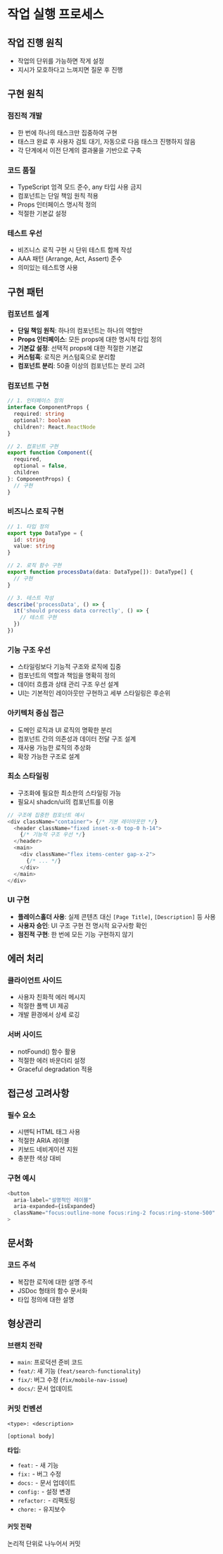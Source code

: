 # 작업 실행 프로세스

## 작업 진행 원칙

- 작업의 단위를 가능하면 작게 설정
- 지시가 모호하다고 느껴지면 질문 후 진행

## 구현 원칙

### 점진적 개발
- 한 번에 하나의 태스크만 집중하여 구현
- 태스크 완료 후 사용자 검토 대기, 자동으로 다음 태스크 진행하지 않음
- 각 단계에서 이전 단계의 결과물을 기반으로 구축

### 코드 품질
- TypeScript 엄격 모드 준수, any 타입 사용 금지
- 컴포넌트는 단일 책임 원칙 적용
- Props 인터페이스 명시적 정의
- 적절한 기본값 설정

### 테스트 우선
- 비즈니스 로직 구현 시 단위 테스트 함께 작성
- AAA 패턴 (Arrange, Act, Assert) 준수
- 의미있는 테스트명 사용

## 구현 패턴

### 컴포넌트 설계
- **단일 책임 원칙**: 하나의 컴포넌트는 하나의 역할만
- **Props 인터페이스**: 모든 props에 대한 명시적 타입 정의
- **기본값 설정**: 선택적 props에 대한 적절한 기본값
- **커스텀훅**: 로직은 커스텀훅으로 분리함
- **컴포넌트 분리**: 50줄 이상의 컴포넌트는 분리 고려

### 컴포넌트 구현
```typescript
// 1. 인터페이스 정의
interface ComponentProps {
  required: string
  optional?: boolean
  children?: React.ReactNode
}

// 2. 컴포넌트 구현
export function Component({ 
  required, 
  optional = false, 
  children 
}: ComponentProps) {
  // 구현
}
```

### 비즈니스 로직 구현
```typescript
// 1. 타입 정의
export type DataType = {
  id: string
  value: string
}

// 2. 로직 함수 구현
export function processData(data: DataType[]): DataType[] {
  // 구현
}

// 3. 테스트 작성
describe('processData', () => {
  it('should process data correctly', () => {
    // 테스트 구현
  })
})
```

### 기능 구조 우선
- 스타일링보다 기능적 구조와 로직에 집중
- 컴포넌트의 역할과 책임을 명확히 정의
- 데이터 흐름과 상태 관리 구조 우선 설계
- UI는 기본적인 레이아웃만 구현하고 세부 스타일링은 후순위

### 아키텍처 중심 접근
- 도메인 로직과 UI 로직의 명확한 분리
- 컴포넌트 간의 의존성과 데이터 전달 구조 설계
- 재사용 가능한 로직의 추상화
- 확장 가능한 구조로 설계

### 최소 스타일링
- 구조화에 필요한 최소한의 스타일링 가능
- 필요시 shadcn/ui의 컴포넌트를 이용

```typescript
// 구조에 집중한 컴포넌트 예시
<div className="container"> {/* 기본 레이아웃만 */}
  <header className="fixed inset-x-0 top-0 h-14">
    {/* 기능적 구조 우선 */}
  </header>
  <main>
    <div className="flex items-center gap-x-2">
      {/* ... */}
    </div>
  </main>
</div>
```

### UI 구현
- **플레이스홀더 사용**: 실제 콘텐츠 대신 `[Page Title]`, `[Description]` 등 사용
- **사용자 승인**: UI 구조 구현 전 명시적 요구사항 확인
- **점진적 구현**: 한 번에 모든 기능 구현하지 않기

## 에러 처리

### 클라이언트 사이드
- 사용자 친화적 에러 메시지
- 적절한 폴백 UI 제공
- 개발 환경에서 상세 로깅

### 서버 사이드
- notFound() 함수 활용
- 적절한 에러 바운더리 설정
- Graceful degradation 적용

## 접근성 고려사항

### 필수 요소
- 시맨틱 HTML 태그 사용
- 적절한 ARIA 레이블
- 키보드 네비게이션 지원
- 충분한 색상 대비

### 구현 예시
```typescript
<button
  aria-label="설명적인 레이블"
  aria-expanded={isExpanded}
  className="focus:outline-none focus:ring-2 focus:ring-stone-500"
>
```

## 문서화

### 코드 주석
- 복잡한 로직에 대한 설명 주석
- JSDoc 형태의 함수 문서화
- 타입 정의에 대한 설명

## 형상관리

### 브랜치 전략
- `main`: 프로덕션 준비 코드
- `feat/`: 새 기능 (`feat/search-functionality`)
- `fix/`: 버그 수정 (`fix/mobile-nav-issue`)
- `docs/`: 문서 업데이트

### 커밋 컨벤션
```
<type>: <description>

[optional body]
```

**타입:**
- `feat:` - 새 기능
- `fix:` - 버그 수정
- `docs:` - 문서 업데이트
- `config:` - 설정 변경
- `refactor:` - 리팩토링
- `chore:` - 유지보수

#### 커밋 전략
논리적 단위로 나누어서 커밋
